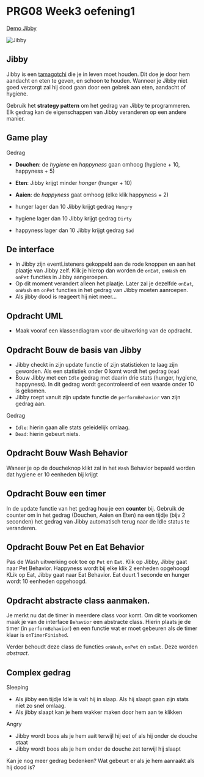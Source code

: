 # PRG08 Week3 oefening1


[Demo Jibby](https://hr-cmgt.github.io/PRG08-Jibby-completed/)

![Jibby](jibbyresult.png)

## Jibby

Jibby is een [tamagotchi](https://en.wikipedia.org/wiki/Tamagotchi) die je in leven moet houden. Dit doe je door hem aandacht en eten te geven, en schoon te houden. Wanneer je Jibby niet goed verzorgt zal hij dood gaan door een gebrek aan eten, aandacht of hygiene.

Gebruik het **strategy pattern** om het gedrag van Jibby te programmeren. Elk gedrag kan de eigenschappen van Jibby veranderen op een andere manier. 

## Game play

Gedrag
- **Douchen**: de *hygiene* en *happyness* gaan omhoog (hygiene + 10, happyness + 5)
- **Eten**: Jibby krijgt minder *honger* (hunger + 10)
- **Aaien**: de *happyness* gaat omhoog (elke klik happyness + 2)

- hunger lager dan 10 Jibby krijgt gedrag `Hungry`
- hygiene lager dan 10 Jibby krijgt gedrag `Dirty`
- happyness lager dan 10 Jibby krijgt gedrag `Sad`

## De interface

- In Jibby zijn eventListeners gekoppeld aan de rode knoppen en aan het plaatje van Jibby zelf. Klik je hierop dan worden de `onEat`, `onWash` en `onPet` functies in Jibby aangeroepen.
- Op dit moment verandert alleen het plaatje. Later zal je dezelfde `onEat`, `onWash` en `onPet` functies in het gedrag van Jibby moeten aanroepen.
- Als jibby dood is reageert hij niet meer...

## Opdracht UML
- Maak vooraf een klassendiagram voor de uitwerking van de opdracht. 

## Opdracht Bouw de basis van Jibby

- Jibby checkt in zijn update functie of zijn statistieken te laag zijn geworden. Als een statistiek onder 0 komt wordt het gedrag `Dead`
- Bouw Jibby met een `Idle` gedrag met daarin drie stats (hunger, hygiene, happyness). In dit gedrag wordt gecontroleerd of een waarde onder 10 is gekomen. 
- Jibby roept vanuit zijn update functie de `performBehavior` van zijn gedrag aan.

Gedrag
- `Idle`: hierin gaan alle stats geleidelijk omlaag.
- `Dead`: hierin gebeurt niets.

## Opdracht Bouw Wash Behavior

Waneer je op de doucheknop klikt zal in het `Wash` Behavior bepaald worden dat hygiene er 10 eenheden bij krijgt

## Opdracht Bouw een timer

In de update functie van het gedrag hou je een **counter** bij. Gebruik de counter om in het gedrag (Douchen, Aaien en Eten) na een tijdje (bijv 2 seconden) het gedrag van Jibby automatisch terug naar de Idle status te veranderen.

## Opdracht Bouw Pet en Eat Behavior

Pas de Wash uitwerking ook toe op `Pet` en `Eat`.
Klik op Jibby, Jibby gaat naar Pet Behavior. Happyness wordt bij elke klik 2 eenheden opgehoogd
KLik op Eat, Jibby gaat naar Eat Behavior. Eat duurt 1 seconde en hunger wordt 10 eenheden opgehoogd. 

## Opdracht abstracte class aanmaken. 

Je merkt nu dat de timer in meerdere class voor komt. Om dit te voorkomen maak je van de interface `Behavior` een abstracte class. Hierin plaats je de timer (in `performBehavior`) en een functie wat er moet gebeuren als de timer klaar is `onTimerFinished`. 

Verder behoudt deze class de functies `onWash`, `onPet` en `onEat`. Deze worden *abstract*.

## Complex gedrag

Sleeping
- Als jibby een tijdje Idle is valt hij in slaap. Als hij slaapt gaan zijn stats niet zo snel omlaag.
- Als jibby slaapt kan je hem wakker maken door hem aan te klikken

Angry
- Jibby wordt boos als je hem aait terwijl hij eet of als hij onder de douche staat
- Jibby wordt boos als je hem onder de douche zet terwijl hij slaapt

Kan je nog meer gedrag bedenken? Wat gebeurt er als je hem aanraakt als hij dood is?


